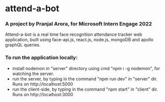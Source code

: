 # attend-a-bot
### A project by Pranjal Arora, for Microsoft Intern Engage 2022


Attend-a-bot is a real time face recognition attendance tracker web application, built using face-api.js, react.js, node.js, mongoDB and apollo graphQL queries. 

### To run the application locally:
- install nodemon in "server" directory using cmd "npm i -g nodemon", for watching the server.
- run the server, by typing in the command "npm run dev" in "server" dir. Runs on http://localhost:5000
- run the client-side, by typing in the command "npm start" in "client" dir. Runs on http://localhost:3000
